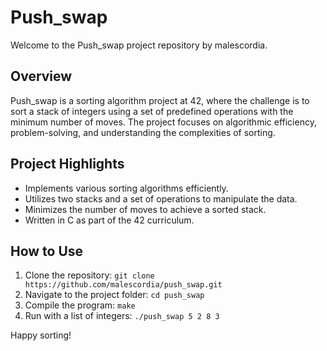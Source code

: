 # Push_swap

Welcome to the Push_swap project repository by malescordia.

## Overview
Push_swap is a sorting algorithm project at 42, where the challenge is to sort a stack of integers using a set of predefined operations with the minimum number of moves. The project focuses on algorithmic efficiency, problem-solving, and understanding the complexities of sorting.

## Project Highlights
- Implements various sorting algorithms efficiently.
- Utilizes two stacks and a set of operations to manipulate the data.
- Minimizes the number of moves to achieve a sorted stack.
- Written in C as part of the 42 curriculum.

## How to Use
1. Clone the repository: `git clone https://github.com/malescordia/push_swap.git`
2. Navigate to the project folder: `cd push_swap`
3. Compile the program: `make`
4. Run with a list of integers: `./push_swap 5 2 8 3`

Happy sorting!
